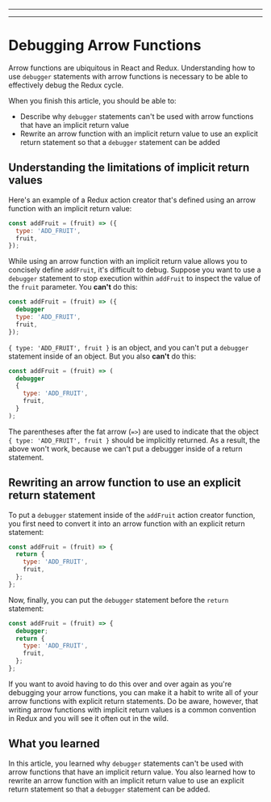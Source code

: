
________________________________________________________________________________
<!-- @import "[TOC]" {cmd="toc" depthFrom=2 depthTo=6 orderedList=false} -->
________________________________________________________________________________
# Debugging Arrow Functions

Arrow functions are ubiquitous in React and Redux. Understanding how to use
`debugger` statements with arrow functions is necessary to be able to
effectively debug the Redux cycle.

When you finish this article, you should be able to:

* Describe why `debugger` statements can't be used with arrow functions that
  have an implicit return value
* Rewrite an arrow function with an implicit return value to use an explicit
  return statement so that a `debugger` statement can be added

## Understanding the limitations of implicit return values

Here's an example of a Redux action creator that's defined using an arrow
function with an implicit return value:

```js
const addFruit = (fruit) => ({
  type: 'ADD_FRUIT',
  fruit,
});
```

While using an arrow function with an implicit return value allows you to
concisely define `addFruit`, it's difficult to debug. Suppose you want to use a
`debugger` statement to stop execution within `addFruit` to inspect the value of
the `fruit` parameter. You **can't** do this:

```js
const addFruit = (fruit) => ({
  debugger
  type: 'ADD_FRUIT',
  fruit,
});
```

`{ type: 'ADD_FRUIT', fruit }` is an object, and you can't put a `debugger`
statement inside of an object. But you also **can't** do this:

```js
const addFruit = (fruit) => (
  debugger
  {
    type: 'ADD_FRUIT',
    fruit,
  }
);
```

The parentheses after the fat arrow (`=>`) are used to indicate that the object
`{ type: 'ADD_FRUIT', fruit }` should be implicitly returned. As a result, the
above won't work, because we can't put a debugger inside of a return statement.

## Rewriting an arrow function to use an explicit return statement

To put a `debugger` statement inside of the `addFruit` action creator function,
you first need to convert it into an arrow function with an explicit return
statement:

```js
const addFruit = (fruit) => {
  return {
    type: 'ADD_FRUIT',
    fruit,
  };
};
```

Now, finally, you can put the `debugger` statement before the `return`
statement:

```js
const addFruit = (fruit) => {
  debugger;
  return {
    type: 'ADD_FRUIT',
    fruit,
  };
};
```

If you want to avoid having to do this over and over again as you're debugging
your arrow functions, you can make it a habit to write all of your arrow
functions with explicit return statements. Do be aware, however, that writing
arrow functions with implicit return values is a common convention in Redux and
you will see it often out in the wild.

## What you learned

In this article, you learned why `debugger` statements can't be used with arrow
functions that have an implicit return value. You also learned how to rewrite an
arrow function with an implicit return value to use an explicit return statement
so that a `debugger` statement can be added.
